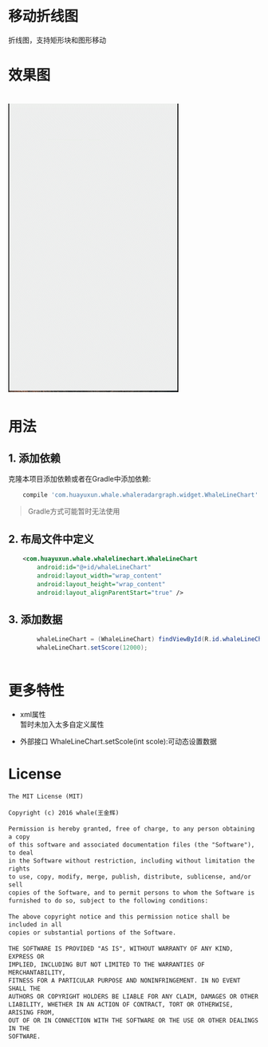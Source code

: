 # 移动折线图
折线图，支持矩形块和图形移动

# 效果图
# ![image](https://github.com/SmallBlueWhale/WhaleLineChart/raw/master/GIF.gif "效果图")

# 用法
## 1. 添加依赖
克隆本项目添加依赖或者在Gradle中添加依赖:
```gradle
    compile 'com.huayuxun.whale.whaleradargraph.widget.WhaleLineChart'
```
 > Gradle方式可能暂时无法使用

## 2. 布局文件中定义
```xml  
    <com.huayuxun.whale.whalelinechart.WhaleLineChart
        android:id="@+id/whaleLineChart"
        android:layout_width="wrap_content"
        android:layout_height="wrap_content"
        android:layout_alignParentStart="true" />
```

## 3. 添加数据
```java
        whaleLineChart = (WhaleLineChart) findViewById(R.id.whaleLineChart);
        whaleLineChart.setScore(12000);  
        
```

# 更多特性
 -  xml属性  
 暂时未加入太多自定义属性



- 外部接口
WhaleLineChart.setScole(int scole):可动态设置数据

# License
    The MIT License (MIT)

    Copyright (c) 2016 whale(王金辉)

    Permission is hereby granted, free of charge, to any person obtaining a copy
    of this software and associated documentation files (the "Software"), to deal
    in the Software without restriction, including without limitation the rights
    to use, copy, modify, merge, publish, distribute, sublicense, and/or sell
    copies of the Software, and to permit persons to whom the Software is
    furnished to do so, subject to the following conditions:

    The above copyright notice and this permission notice shall be included in all
    copies or substantial portions of the Software.

    THE SOFTWARE IS PROVIDED "AS IS", WITHOUT WARRANTY OF ANY KIND, EXPRESS OR
    IMPLIED, INCLUDING BUT NOT LIMITED TO THE WARRANTIES OF MERCHANTABILITY,
    FITNESS FOR A PARTICULAR PURPOSE AND NONINFRINGEMENT. IN NO EVENT SHALL THE
    AUTHORS OR COPYRIGHT HOLDERS BE LIABLE FOR ANY CLAIM, DAMAGES OR OTHER
    LIABILITY, WHETHER IN AN ACTION OF CONTRACT, TORT OR OTHERWISE, ARISING FROM,
    OUT OF OR IN CONNECTION WITH THE SOFTWARE OR THE USE OR OTHER DEALINGS IN THE
    SOFTWARE.

